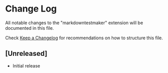 # Change Log

All notable changes to the "markdowntestmaker" extension will be documented in this file.

Check [Keep a Changelog](http://keepachangelog.com/) for recommendations on how to structure this file.

## [Unreleased]

- Initial release